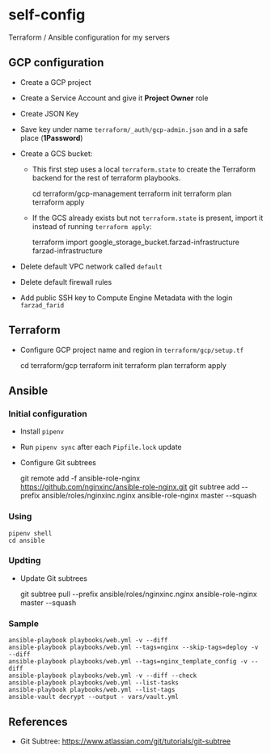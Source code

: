 # self-config

Terraform / Ansible configuration for my servers

## GCP configuration

* Create a GCP project
* Create a Service Account and give it **Project Owner** role
* Create JSON Key
* Save key under name `terraform/_auth/gcp-admin.json` and in a safe place (**1Password**)
* Create a GCS bucket:
  * This first step uses a local `terraform.state` to create the Terraform backend
    for the rest of terraform playbooks.


    cd terraform/gcp-management
    terraform init
    terraform plan
    terraform apply

  * If the GCS already exists but not `terraform.state` is present, import it instead of
    running `terraform apply`:


    terraform import google_storage_bucket.farzad-infrastructure farzad-infrastructure

* Delete default VPC network called `default`
* Delete default firewall rules
* Add public SSH key to Compute Engine Metadata with the login `farzad_farid`


## Terraform

* Configure GCP project name and region in `terraform/gcp/setup.tf`


    cd terraform/gcp
    terraform init
    terraform plan
    terraform apply


## Ansible

### Initial configuration

* Install `pipenv`
* Run `pipenv sync` after each `Pipfile.lock` update
* Configure Git subtrees


    git remote add -f ansible-role-nginx https://github.com/nginxinc/ansible-role-nginx.git
    git subtree add --prefix ansible/roles/nginxinc.nginx ansible-role-nginx master --squash

### Using


    pipenv shell
    cd ansible

### Updting

* Update Git subtrees


    git subtree pull --prefix ansible/roles/nginxinc.nginx ansible-role-nginx master --squash

### Sample

    ansible-playbook playbooks/web.yml -v --diff
    ansible-playbook playbooks/web.yml --tags=nginx --skip-tags=deploy -v --diff
    ansible-playbook playbooks/web.yml --tags=nginx_template_config -v --diff
    ansible-playbook playbooks/web.yml -v --diff --check
    ansible-playbook playbooks/web.yml --list-tasks
    ansible-playbook playbooks/web.yml --list-tags
    ansible-vault decrypt --output - vars/vault.yml

## References

* Git Subtree: https://www.atlassian.com/git/tutorials/git-subtree
